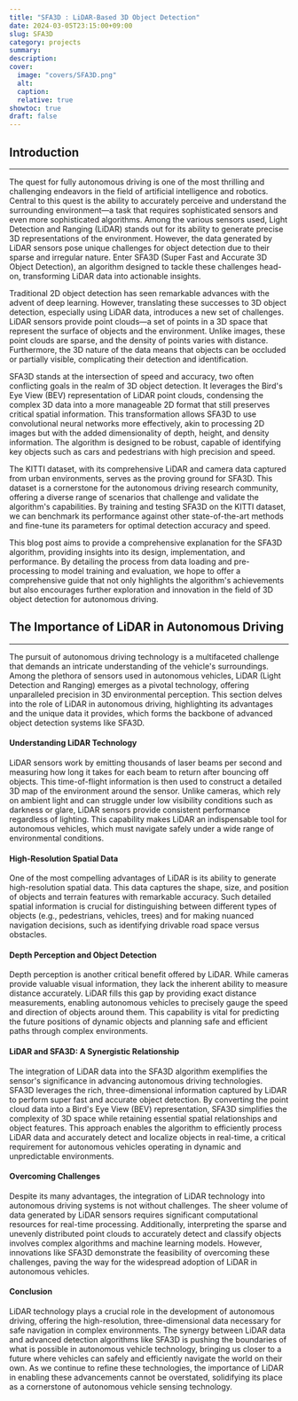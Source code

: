 ```yaml
---
title: "SFA3D : LiDAR-Based 3D Object Detection"
date: 2024-03-05T23:15:00+09:00
slug: SFA3D
category: projects
summary:
description:
cover:
  image: "covers/SFA3D.png"
  alt:
  caption:
  relative: true
showtoc: true
draft: false
---
```


## Introduction
---
The quest for fully autonomous driving is one of the most thrilling and challenging endeavors in the field of artificial intelligence and robotics. Central to this quest is the ability to accurately perceive and understand the surrounding environment—a task that requires sophisticated sensors and even more sophisticated algorithms. Among the various sensors used, Light Detection and Ranging (LiDAR) stands out for its ability to generate precise 3D representations of the environment. However, the data generated by LiDAR sensors pose unique challenges for object detection due to their sparse and irregular nature. Enter SFA3D (Super Fast and Accurate 3D Object Detection), an algorithm designed to tackle these challenges head-on, transforming LiDAR data into actionable insights.

Traditional 2D object detection has seen remarkable advances with the advent of deep learning. However, translating these successes to 3D object detection, especially using LiDAR data, introduces a new set of challenges. LiDAR sensors provide point clouds—a set of points in a 3D space that represent the surface of objects and the environment. Unlike images, these point clouds are sparse, and the density of points varies with distance. Furthermore, the 3D nature of the data means that objects can be occluded or partially visible, complicating their detection and identification.

SFA3D stands at the intersection of speed and accuracy, two often conflicting goals in the realm of 3D object detection. It leverages the Bird's Eye View (BEV) representation of LiDAR point clouds, condensing the complex 3D data into a more manageable 2D format that still preserves critical spatial information. This transformation allows SFA3D to use convolutional neural networks more effectively, akin to processing 2D images but with the added dimensionality of depth, height, and density information. The algorithm is designed to be robust, capable of identifying key objects such as cars and pedestrians with high precision and speed.

The KITTI dataset, with its comprehensive LiDAR and camera data captured from urban environments, serves as the proving ground for SFA3D. This dataset is a cornerstone for the autonomous driving research community, offering a diverse range of scenarios that challenge and validate the algorithm's capabilities. By training and testing SFA3D on the KITTI dataset, we can benchmark its performance against other state-of-the-art methods and fine-tune its parameters for optimal detection accuracy and speed.

This blog post aims to provide a comprehensive explanation for the SFA3D algorithm, providing insights into its design, implementation, and performance. By detailing the process from data loading and pre-processing to model training and evaluation, we hope to offer a comprehensive guide that not only highlights the algorithm's achievements but also encourages further exploration and innovation in the field of 3D object detection for autonomous driving.


## The Importance of LiDAR in Autonomous Driving
---
The pursuit of autonomous driving technology is a multifaceted challenge that demands an intricate understanding of the vehicle's surroundings. Among the plethora of sensors used in autonomous vehicles, LiDAR (Light Detection and Ranging) emerges as a pivotal technology, offering unparalleled precision in 3D environmental perception. This section delves into the role of LiDAR in autonomous driving, highlighting its advantages and the unique data it provides, which forms the backbone of advanced object detection systems like SFA3D.

#### Understanding LiDAR Technology

LiDAR sensors work by emitting thousands of laser beams per second and measuring how long it takes for each beam to return after bouncing off objects. This time-of-flight information is then used to construct a detailed 3D map of the environment around the sensor. Unlike cameras, which rely on ambient light and can struggle under low visibility conditions such as darkness or glare, LiDAR sensors provide consistent performance regardless of lighting. This capability makes LiDAR an indispensable tool for autonomous vehicles, which must navigate safely under a wide range of environmental conditions.

#### High-Resolution Spatial Data

One of the most compelling advantages of LiDAR is its ability to generate high-resolution spatial data. This data captures the shape, size, and position of objects and terrain features with remarkable accuracy. Such detailed spatial information is crucial for distinguishing between different types of objects (e.g., pedestrians, vehicles, trees) and for making nuanced navigation decisions, such as identifying drivable road space versus obstacles.

#### Depth Perception and Object Detection

Depth perception is another critical benefit offered by LiDAR. While cameras provide valuable visual information, they lack the inherent ability to measure distance accurately. LiDAR fills this gap by providing exact distance measurements, enabling autonomous vehicles to precisely gauge the speed and direction of objects around them. This capability is vital for predicting the future positions of dynamic objects and planning safe and efficient paths through complex environments.

#### LiDAR and SFA3D: A Synergistic Relationship

The integration of LiDAR data into the SFA3D algorithm exemplifies the sensor's significance in advancing autonomous driving technologies. SFA3D leverages the rich, three-dimensional information captured by LiDAR to perform super fast and accurate object detection. By converting the point cloud data into a Bird's Eye View (BEV) representation, SFA3D simplifies the complexity of 3D space while retaining essential spatial relationships and object features. This approach enables the algorithm to efficiently process LiDAR data and accurately detect and localize objects in real-time, a critical requirement for autonomous vehicles operating in dynamic and unpredictable environments.

#### Overcoming Challenges

Despite its many advantages, the integration of LiDAR technology into autonomous driving systems is not without challenges. The sheer volume of data generated by LiDAR sensors requires significant computational resources for real-time processing. Additionally, interpreting the sparse and unevenly distributed point clouds to accurately detect and classify objects involves complex algorithms and machine learning models. However, innovations like SFA3D demonstrate the feasibility of overcoming these challenges, paving the way for the widespread adoption of LiDAR in autonomous vehicles.

#### Conclusion

LiDAR technology plays a crucial role in the development of autonomous driving, offering the high-resolution, three-dimensional data necessary for safe navigation in complex environments. The synergy between LiDAR data and advanced detection algorithms like SFA3D is pushing the boundaries of what is possible in autonomous vehicle technology, bringing us closer to a future where vehicles can safely and efficiently navigate the world on their own. As we continue to refine these technologies, the importance of LiDAR in enabling these advancements cannot be overstated, solidifying its place as a cornerstone of autonomous vehicle sensing technology.